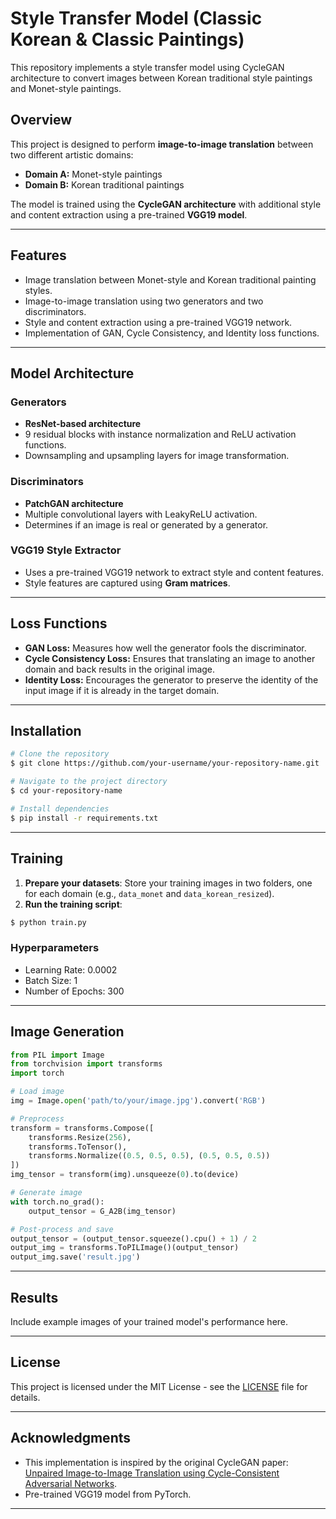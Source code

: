 # Style Transfer Model (Classic Korean & Classic Paintings)

This repository implements a style transfer model using CycleGAN architecture to convert images between Korean traditional style paintings and Monet-style paintings.

## Overview

This project is designed to perform **image-to-image translation** between two different artistic domains:

- **Domain A:** Monet-style paintings
- **Domain B:** Korean traditional paintings

The model is trained using the **CycleGAN architecture** with additional style and content extraction using a pre-trained **VGG19 model**.

---

## Features

- Image translation between Monet-style and Korean traditional painting styles.
- Image-to-image translation using two generators and two discriminators.
- Style and content extraction using a pre-trained VGG19 network.
- Implementation of GAN, Cycle Consistency, and Identity loss functions.

---

## Model Architecture

### Generators

- **ResNet-based architecture**
- 9 residual blocks with instance normalization and ReLU activation functions.
- Downsampling and upsampling layers for image transformation.

### Discriminators

- **PatchGAN architecture**
- Multiple convolutional layers with LeakyReLU activation.
- Determines if an image is real or generated by a generator.

### VGG19 Style Extractor

- Uses a pre-trained VGG19 network to extract style and content features.
- Style features are captured using **Gram matrices**.

---

## Loss Functions

- **GAN Loss:** Measures how well the generator fools the discriminator.
- **Cycle Consistency Loss:** Ensures that translating an image to another domain and back results in the original image.
- **Identity Loss:** Encourages the generator to preserve the identity of the input image if it is already in the target domain.

---

## Installation

```bash
# Clone the repository
$ git clone https://github.com/your-username/your-repository-name.git

# Navigate to the project directory
$ cd your-repository-name

# Install dependencies
$ pip install -r requirements.txt
```

---

## Training

1. **Prepare your datasets**: Store your training images in two folders, one for each domain (e.g., `data_monet` and `data_korean_resized`).
2. **Run the training script**:

```bash
$ python train.py
```

### Hyperparameters

- Learning Rate: 0.0002
- Batch Size: 1
- Number of Epochs: 300

---

## Image Generation

```python
from PIL import Image
from torchvision import transforms
import torch

# Load image
img = Image.open('path/to/your/image.jpg').convert('RGB')

# Preprocess
transform = transforms.Compose([
    transforms.Resize(256),
    transforms.ToTensor(),
    transforms.Normalize((0.5, 0.5, 0.5), (0.5, 0.5, 0.5))
])
img_tensor = transform(img).unsqueeze(0).to(device)

# Generate image
with torch.no_grad():
    output_tensor = G_A2B(img_tensor)

# Post-process and save
output_tensor = (output_tensor.squeeze().cpu() + 1) / 2
output_img = transforms.ToPILImage()(output_tensor)
output_img.save('result.jpg')
```

---

## Results

Include example images of your trained model's performance here.

---

## License

This project is licensed under the MIT License - see the [LICENSE](LICENSE) file for details.

---

## Acknowledgments

- This implementation is inspired by the original CycleGAN paper: [Unpaired Image-to-Image Translation using Cycle-Consistent Adversarial Networks](https://arxiv.org/abs/1703.10593).
- Pre-trained VGG19 model from PyTorch.

---

